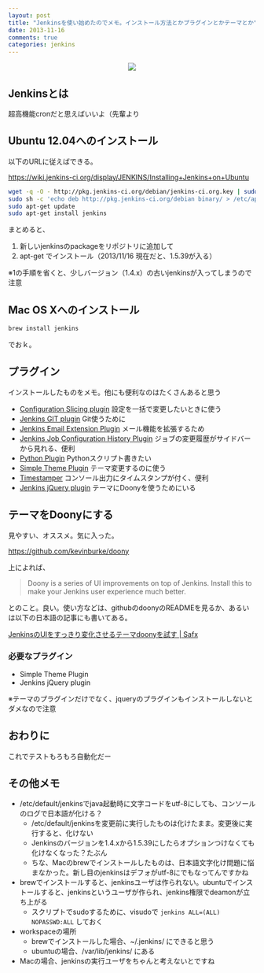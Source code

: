 ```yaml
---
layout: post
title: "Jenkinsを使い始めたのでメモ。インストール方法とかプラグインとかテーマとか"
date: 2013-11-16
comments: true
categories: jenkins
---
```


<div align="center"><img src="/images/jenkins_doony.png "Jenkinsをdoonyというテーマにしたもの。jenkinsおじさんはいません"" class="image"></div>

## Jenkinsとは

超高機能cronだと思えばいいよ（先輩より

## Ubuntu 12.04へのインストール

以下のURLに従えばできる。

https://wiki.jenkins-ci.org/display/JENKINS/Installing+Jenkins+on+Ubuntu

```bash
wget -q -O - http://pkg.jenkins-ci.org/debian/jenkins-ci.org.key | sudo apt-key add -
sudo sh -c 'echo deb http://pkg.jenkins-ci.org/debian binary/ > /etc/apt/sources.list.d/jenkins.list'
sudo apt-get update
sudo apt-get install jenkins
```

まとめると、

1. 新しいjenkinsのpackageをリポジトリに追加して
2. apt-get でインストール（2013/11/16 現在だと、1.5.39が入る）

※1の手順を省くと、少しバージョン（1.4.x）の古いjenkinsが入ってしまうので注意

## Mac OS Xへのインストール

```bash
brew install jenkins
```

でおｋ。

## プラグイン

インストールしたものをメモ。他にも便利なのはたくさんあると思う

- [Configuration Slicing plugin](https://wiki.jenkins-ci.org/display/JENKINS/Configuration+Slicing+Plugin) 設定を一括で変更したいときに使う
- [Jenkins GIT plugin](https://wiki.jenkins-ci.org/display/JENKINS/Git+Plugin) Git使うために
- [Jenkins Email Extension Plugin](https://wiki.jenkins-ci.org/display/JENKINS/Email-ext+plugin) メール機能を拡張するため
- [Jenkins Job Configuration History Plugin](https://wiki.jenkins-ci.org/display/JENKINS/JobConfigHistory+Plugin) ジョブの変更履歴がサイドバーから見れる、便利
- [Python Plugin](https://wiki.jenkins-ci.org/display/JENKINS/Python+Plugin) Pythonスクリプト書きたい
- [Simple Theme Plugin](https://wiki.jenkins-ci.org/display/JENKINS/Simple+Theme+Plugin) テーマ変更するのに使う
- [Timestamper](https://wiki.jenkins-ci.org/display/JENKINS/Timestamper) コンソール出力にタイムスタンプが付く、便利
- [Jenkins jQuery plugin](https://wiki.jenkins-ci.org/display/JENKINS/jQuery+Plugin) テーマにDoonyを使うためにいる

## テーマをDoonyにする

見やすい、オススメ。気に入った。

https://github.com/kevinburke/doony

上によれば、

> Doony is a series of UI improvements on top of Jenkins. Install this to make your Jenkins user experience much better.

とのこと。良い。使い方などは、githubのdoonyのREADMEを見るか、あるいは以下の日本語の記事にも書いてある。

[JenkinsのUIをすっきり変化させるテーマdoonyを試す | Safx](http://safx-dev.blogspot.jp/2013/10/jenkinsuidoony.html)

### 必要なプラグイン

- Simple Theme Plugin
- Jenkins jQuery plugin

※テーマのプラグインだけでなく、jqueryのプラグインもインストールしないとダメなので注意


## おわりに

これでテストもろもろ自動化だー


## その他メモ

- /etc/default/jenkinsでjava起動時に文字コードをutf-8にしても、コンソールのログで日本語が化ける？
     - /etc/default/jenkinsを変更前に実行したものは化けたまま。変更後に実行すると、化けない
     - Jenkinsのバージョンを1.4.xから1.5.39にしたらオプションつけなくても化けなくなった？たぶん
     - ちな、Macのbrewでインストールしたものは、日本語文字化け問題に悩まなかった。新し目のjenkinsはデフォがutf-8にでもなってんですかね
- brewでインストールすると、jenkinsユーザは作られない。ubuntuでインストールすると、jenkinsというユーザが作られ、jenkins権限でdeamonが立ち上がる
     - スクリプトでsudoするために、visudoで `jenkins ALL=(ALL) NOPASSWD:ALL` しておく
- workspaceの場所
     - brewでインストールした場合、~/.jenkins/ にできると思う
     - ubuntuの場合、/var/lib/jenkins/ にある
- Macの場合、jenkinsの実行ユーザをちゃんと考えないとですね
